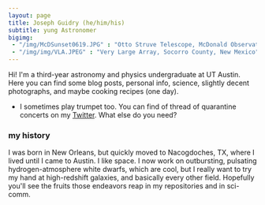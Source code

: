```yaml
---
layout: page
title: Joseph Guidry (he/him/his)
subtitle: yung Astronomer
bigimg:
 - "/img/McDSunset0619.JPG" : "Otto Struve Telescope, McDonald Observatory, Fort Davis, TX"
 - "/img/img/VLA.JPEG" : "Very Large Array, Socorro County, New Mexico"
---
```


Hi! I'm a third-year astronomy and physics undergraduate at UT Austin. Here you can find some blog posts, personal info, science, slightly decent photographs, and maybe cooking recipes (one day). 

- I sometimes play trumpet too. You can find of thread of quarantine concerts on my [Twitter](https://twitter.com/astrojoeg/status/1241500030877544449?s=20).
What else do you need?

### my history

I was born in New Orleans, but quickly moved to Nacogdoches, TX, where I lived until I came to Austin. I like space. I now work on outbursting, pulsating hydrogen-atmosphere white dwarfs, which are cool, but I really want to try my hand at high-redshift galaxies, and basically every other field. Hopefully you'll see the fruits those endeavors reap in my repositories and in sci-comm.
